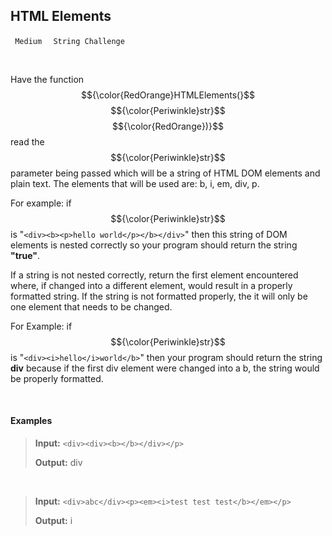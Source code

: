 ## HTML Elements

<code> Medium </code> <code> String Challenge </code>

<br>

Have the function $${\color{RedOrange}HTMLElements(}$$ $${\color{Periwinkle}str}$$ $${\color{RedOrange})}$$ read the $${\color{Periwinkle}str}$$ parameter being passed which will be a string of HTML DOM elements and plain text. The elements that will be used are: b, i, em, div, p.

For example: if $${\color{Periwinkle}str}$$ is "```<div><b><p>hello world</p></b></div>```" then this string of DOM elements is nested correctly so your program should return the string __"true"__.

If a string is not nested correctly, return the first element encountered where, if changed into a different element, would result in a properly formatted string. If the string is not formatted properly, the it will only be one element that needs to be changed.

For Example: if $${\color{Periwinkle}str}$$ is "```<div><i>hello</i>world</b>```" then your program should return the string __div__ because if the first div element were changed into a b, the string would be properly formatted.

<br>

#### Examples

> <b>Input:</b> ```<div><div><b></b></div></p>```
>
> <b>Output:</b> div

<br>

> <b>Input:</b> ```<div>abc</div><p><em><i>test test test</b></em></p>```
>
> <b>Output:</b> i